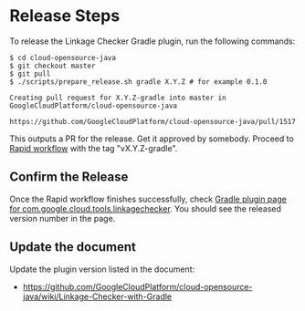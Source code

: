 # Release Steps

To release the Linkage Checker Gradle plugin, run the following commands:

```
$ cd cloud-opensource-java
$ git checkout master
$ git pull
$ ./scripts/prepare_release.sh gradle X.Y.Z # for example 0.1.0

Creating pull request for X.Y.Z-gradle into master in GoogleCloudPlatform/cloud-opensource-java

https://github.com/GoogleCloudPlatform/cloud-opensource-java/pull/1517
```

This outputs a PR for the release. Get it approved by somebody. Proceed to
[Rapid workflow](https://rapid.corp.google.com/#/project/cloud-java-tools-cloud-opensource-java-gradle-plugin-kokoro-release?showInactive=false)
with the tag "vX.Y.Z-gradle".

## Confirm the Release

Once the Rapid workflow finishes successfully, check
[Gradle plugin page for com.google.cloud.tools.linkagechecker](
https://plugins.gradle.org/plugin/com.google.cloud.tools.linkagechecker).
You should see the released version number in the page.

## Update the document

Update the plugin version listed in the document:

- https://github.com/GoogleCloudPlatform/cloud-opensource-java/wiki/Linkage-Checker-with-Gradle


